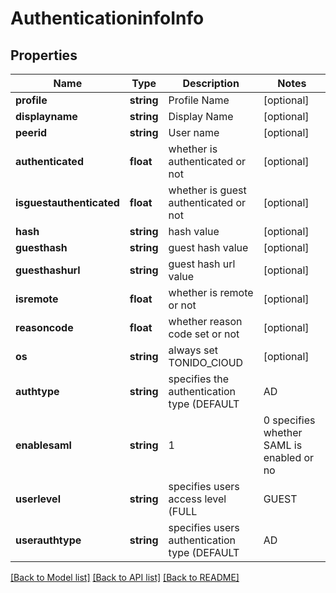 # AuthenticationinfoInfo

## Properties
Name | Type | Description | Notes
------------ | ------------- | ------------- | -------------
**profile** | **string** | Profile Name | [optional] 
**displayname** | **string** | Display Name | [optional] 
**peerid** | **string** | User name | [optional] 
**authenticated** | **float** | whether is authenticated or not | [optional] 
**isguestauthenticated** | **float** | whether is guest authenticated or not | [optional] 
**hash** | **string** | hash value | [optional] 
**guesthash** | **string** | guest hash value | [optional] 
**guesthashurl** | **string** | guest hash url value | [optional] 
**isremote** | **float** | whether is remote or not | [optional] 
**reasoncode** | **float** | whether reason code set or not | [optional] 
**os** | **string** | always set TONIDO_ClOUD | [optional] 
**authtype** | **string** | specifies the authentication type (DEFAULT | AD | LDAP) | [optional] 
**enablesaml** | **string** | 1|0 specifies whether SAML is enabled or no | [optional] 
**userlevel** | **string** | specifies users access level (FULL | GUEST | LIMITED) | [optional] 
**userauthtype** | **string** | specifies users authentication type (DEFAULT | AD | LDAP) | [optional] 

[[Back to Model list]](../README.md#documentation-for-models) [[Back to API list]](../README.md#documentation-for-api-endpoints) [[Back to README]](../README.md)



